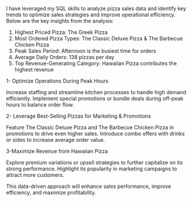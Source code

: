 I have leveraged my SQL skills to analyze pizza sales data and identify key trends to optimize sales strategies and improve operational efficiency.
Below are the key insights from the analysis:           
1. Highest Priced Pizza: The Greek Pizza
2. Most Ordered Pizza Types: The Classic Deluxe Pizza & The Barbecue Chicken Pizza
3. Peak Sales Period: Afternoon is the busiest time for orders
4. Average Daily Orders: 138 pizzas per day
5. Top Revenue-Generating Category: Hawaiian Pizza contributes the highest revenue
   
1- Optimize Operations During Peak Hours

Increase staffing and streamline kitchen processes to handle high demand efficiently.
Implement special promotions or bundle deals during off-peak hours to balance order flow.

2- Leverage Best-Selling Pizzas for Marketing & Promotions

Feature The Classic Deluxe Pizza and The Barbecue Chicken Pizza in promotions to drive even higher sales.
Introduce combo offers with drinks or sides to increase average order value.

3-Maximize Revenue from Hawaiian Pizza

Explore premium variations or upsell strategies to further capitalize on its strong performance.
Highlight its popularity in marketing campaigns to attract more customers.


This data-driven approach will enhance sales performance, improve efficiency, and maximize profitability.
